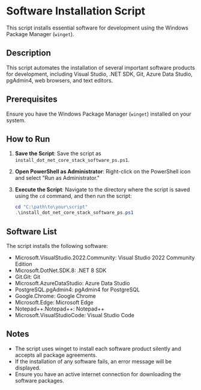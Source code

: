 # Software Installation Script

This script installs essential software for development using the Windows Package Manager (`winget`).

## Description

This script automates the installation of several important software products for development, including Visual Studio, .NET SDK, Git, Azure Data Studio, pgAdmin4, web browsers, and text editors.

## Prerequisites

Ensure you have the Windows Package Manager (`winget`) installed on your system.

## How to Run

1. **Save the Script**:
   Save the script as `install_dot_net_core_stack_software_ps.ps1`.

2. **Open PowerShell as Administrator**:
   Right-click on the PowerShell icon and select "Run as Administrator."

3. **Execute the Script**:
   Navigate to the directory where the script is saved using the `cd` command, and then run the script:
   ```powershell
   cd "C:\path\to\your\script"
   .\install_dot_net_core_stack_software_ps.ps1

## Software List

The script installs the following software:

- Microsoft.VisualStudio.2022.Community: Visual Studio 2022 Community Edition
- Microsoft.DotNet.SDK.8: .NET 8 SDK
- Git.Git: Git
- Microsoft.AzureDataStudio: Azure Data Studio
- PostgreSQL.pgAdmin4: pgAdmin4 for PostgreSQL
- Google.Chrome: Google Chrome
- Microsoft.Edge: Microsoft Edge
- Notepad++.Notepad++: Notepad++
- Microsoft.VisualStudioCode: Visual Studio Code

## Notes

- The script uses winget to install each software product silently and accepts all package agreements.
- If the installation of any software fails, an error message will be displayed.
- Ensure you have an active internet connection for downloading the software packages.